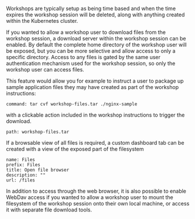 Workshops are typically setup as being time based and when the time expires the workshop session will be deleted, along with anything created within the Kubernetes cluster.

If you wanted to allow a workshop user to download files from the workshop session, a download server within the workshop session can be enabled. By default the complete home directory of the workshop user will be exposed, but you can be more selective and allow access to only a specific directory. Access to any files is gated by the same user authentication mechanism used for the workshop session, so only the workshop user can access files.

This feature would allow you for example to instruct a user to package up sample application files they may have created as part of the workshop instructions:

```terminal:execute
command: tar cvf workshop-files.tar ./nginx-sample
```

with a clickable action included in the workshop instructions to trigger the download.

```files:download-file
path: workshop-files.tar
```

If a browsable view of all files is required, a custom dashboard tab can be created with a view of the exposed part of the filesystem

```dashboard:create-dashboard
name: Files
prefix: Files
title: Open file browser
description: ""
url: /files
```

In addition to access through the web browser, it is also possible to enable WebDav access if you wanted to allow a workshop user to mount the filesystem of the workshop session onto their own local machine, or access it with separate file download tools.
